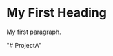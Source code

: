 <!DOCTYPE html>
<html>
<body>

<h1>My First Heading</h1>
<p>My first paragraph.</p>

</body>
</html>"# ProjectA" 

